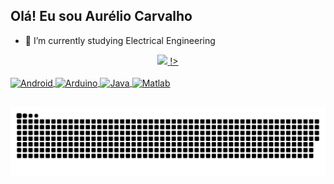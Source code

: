 ## Olá! Eu sou Aurélio Carvalho

- 🎒 I’m currently studying Electrical Engineering

<div align="center">
  <a href="https://github.com/rafaballerini">
  <img height="180em" src="https://github-readme-stats.vercel.app/api?username=aureliovtc&show_icons=true&theme=dark&include_all_commits=true&count_private=true"/>
  <!Linguagens mais usadas <img height="180em" src="https://github-readme-stats.vercel.app/api/top-langs/?username=aureliovtc&layout=compact&langs_count=7&theme=dark"/>!>
</div>
  
  <div style="display: inline_block"><br>
  <img align="center" alt="Android" height="30" width="40" src="https://cdn.jsdelivr.net/gh/devicons/devicon/icons/android/android-original.svg">
  <img align="center" alt="Arduino" height="30" width="40" src="https://cdn.jsdelivr.net/gh/devicons/devicon/icons/arduino/arduino-original.svg">
  <img align="center" alt="Java" height="30" width="40" src="https://cdn.jsdelivr.net/gh/devicons/devicon/icons/java/java-original.svg">
  <img align="center" alt="Matlab" height="30" width="40" src="https://cdn.jsdelivr.net/gh/devicons/devicon/icons/matlab/matlab-original.svg">
</div>
  
  ##
  
  
   ![Snake animation](https://github.com/aureliovtc/aureliovtc/blob/output/github-contribution-grid-snake.svg)
